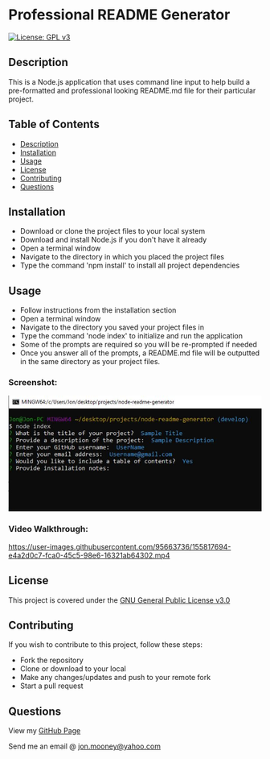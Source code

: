 # Professional README Generator
[![License: GPL v3](https://img.shields.io/badge/License-GPLv3-blue.svg)](https://www.gnu.org/licenses/)

## Description

This is a Node.js application that uses command line input to help build a pre-formatted and professional looking README.md file for their particular project. 

## Table of Contents

- [Description](#description)
- [Installation](#installation)
- [Usage](#usage)
- [License](#license)
- [Contributing](#contributing)
- [Questions](#questions)

## Installation

- Download or clone the project files to your local system
- Download and install Node.js if you don't have it already
- Open a terminal window
- Navigate to the directory in which you placed the project files
- Type the command 'npm install' to install all project dependencies

## Usage

- Follow instructions from the installation section
- Open a terminal window
- Navigate to the directory you saved your project files in
- Type the command 'node index' to initialize and run the application
- Some of the prompts are required so you will be re-prompted if needed
- Once you answer all of the prompts, a README.md file will be outputted in the same directory as your project files. 

### Screenshot:

![Screenshot](./assets/images/screen1.JPG)

### Video Walkthrough:

https://user-images.githubusercontent.com/95663736/155817694-e4a2d0c7-fca0-45c5-98e6-16321ab64302.mp4

## License

This project is covered under the [GNU General Public License v3.0](https://www.gnu.org/licenses/)

## Contributing

If you wish to contribute to this project, follow these steps:

- Fork the repository
- Clone or download to your local
- Make any changes/updates and push to your remote fork
- Start a pull request

## Questions

View my [GitHub Page](https://github.com/JonMooney)

Send me an email @ [jon.mooney@yahoo.com](mailto:jon.mooney@yahoo.com)
